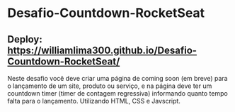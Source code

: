 # Desafio-Countdown-RocketSeat
## Deploy: https://williamlima300.github.io/Desafio-Countdown-RocketSeat/
Neste desafio você deve criar uma página de coming soon (em breve) para o lançamento de um site, produto ou serviço, e na página deve ter um countdown timer (timer de contagem regressiva) informando quanto tempo falta para o lançamento. Utilizando HTML, CSS e Javscript.

